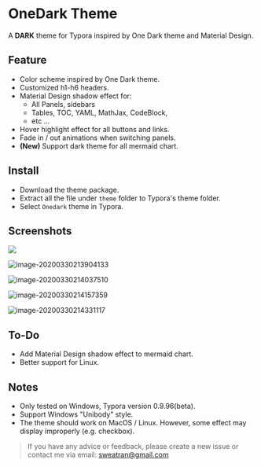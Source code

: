 # OneDark Theme

A **DARK** theme for Typora inspired by One Dark theme and Material Design.

## Feature

* Color scheme inspired by One Dark theme.
* Customized h1-h6 headers.
* Material Design shadow effect for: 
  * All Panels, sidebars
  * Tables, TOC, YAML, MathJax, CodeBlock,
  * etc ...
* Hover highlight effect for all buttons and links.
* Fade in / out animations when switching panels.
* **(New)** Support dark theme for all mermaid chart.

## Install

* Download the theme package.
* Extract all the file under `theme` folder to Typora's theme folder.
* Select `Onedark` theme in Typora.

## Screenshots

![](/images/image-20200330213811849.png)

![image-20200330213904133](/images/image-20200330213904133.png)

![image-20200330214037510](/images/image-20200330214037510.png)

![image-20200330214157359](/images/image-20200330214157359.png)

![image-20200330214331117](/images/image-20200330214331117.png)

## To-Do

* Add Material Design shadow effect to mermaid chart.
* Better support for Linux.

## Notes

* Only tested on Windows, Typora version 0.9.96(beta). 
* Support Windows "Unibody" style. 
* The theme should work on MacOS / Linux. However, some effect may display improperly (e.g. checkbox).

> If you have any advice or feedback, please create a new issue or contact me via email: sweatran@gmail.com
